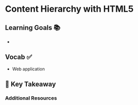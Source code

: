 # Content Hierarchy with HTML5


## Learning Goals 📚
-


## Vocab ✅
  - Web application


## 🔑 Key Takeaway


### Additional Resources
